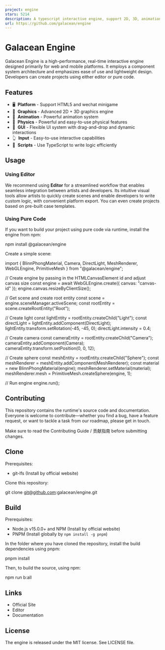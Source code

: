```yaml
---
project: engine
stars: 5214
description: A typescript interactive engine, support 2D, 3D, animation, physics, built on WebGL and glTF.
url: https://github.com/galacean/engine
---
```


Galacean Engine
===============

Galacean Engine is a high-performance, real-time interactive engine designed primarily for web and mobile platforms. It employs a component system architecture and emphasizes ease of use and lightweight design. Developers can create projects using either editor or pure code.

Features
--------

-   🖥  **Platform** - Support HTML5 and wechat minigame
-   🔮  **Graphics** - Advanced 2D + 3D graphics engine
-   🏃  **Animation** - Powerful animation system
-   🧱  **Physics** - Powerful and easy-to-use physical features
-   🎨  **GUI** - Flexible UI system with drag-and-drop and dynamic interactions
-   👆  **Input** - Easy-to-use interactive capabilities
-   📑  **Scripts** - Use TypeScript to write logic efficiently

Usage
-----

### Using Editor

We recommend using **Editor** for a streamlined workflow that enables seamless integration between artists and developers. Its intuitive visual tools allow artists to quickly create scenes and enable developers to write custom logic, with convenient platform export. You can even create projects based on pre-built case templates.

### Using Pure Code

If you want to build your project using pure code via runtime, install the engine from npm:

npm install @galacean/engine

Create a simple scene:

import { BlinnPhongMaterial, Camera, DirectLight, MeshRenderer, WebGLEngine, PrimitiveMesh } from "@galacean/engine";

// Create engine by passing in the HTMLCanvasElement id and adjust canvas size
const engine \= await WebGLEngine.create({ canvas: "canvas-id" });
engine.canvas.resizeByClientSize();

// Get scene and create root entity
const scene \= engine.sceneManager.activeScene;
const rootEntity \= scene.createRootEntity("Root");

// Create light
const lightEntity \= rootEntity.createChild("Light");
const directLight \= lightEntity.addComponent(DirectLight);
lightEntity.transform.setRotation(\-45, \-45, 0);
directLight.intensity \= 0.4;

// Create camera
const cameraEntity \= rootEntity.createChild("Camera");
cameraEntity.addComponent(Camera);
cameraEntity.transform.setPosition(0, 0, 12);

// Create sphere
const meshEntity \= rootEntity.createChild("Sphere");
const meshRenderer \= meshEntity.addComponent(MeshRenderer);
const material \= new BlinnPhongMaterial(engine);
meshRenderer.setMaterial(material);
meshRenderer.mesh \= PrimitiveMesh.createSphere(engine, 1);

// Run engine
engine.run();

Contributing
------------

This repository contains the runtime's source code and documentation. Everyone is welcome to contribute—whether you find a bug, have a feature request, or want to tackle a task from our roadmap, please get in touch.

Make sure to read the Contributing Guide / 贡献指南 before submitting changes.

Clone
-----

Prerequisites:

-   git-lfs (Install by official website)

Clone this repository:

git clone git@github.com:galacean/engine.git

Build
-----

Prerequisites:

-   Node.js v15.0.0+ and NPM (Install by official website)
-   PNPM (Install globally by `npm install -g pnpm`)

In the folder where you have cloned the repository, install the build dependencies using pnpm:

pnpm install

Then, to build the source, using npm:

npm run b:all

Links
-----

-   Official Site
-   Editor
-   Documentation

License
-------

The engine is released under the MIT license. See LICENSE file.
